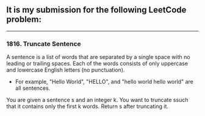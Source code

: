 ## It is my submission for the following LeetCode problem:

---

### 1816. Truncate Sentence

A sentence is a list of words that are separated by a single space with no leading or trailing spaces. Each of the words consists of only uppercase and lowercase English letters (no punctuation).

* For example, "Hello World", "HELLO", and "hello world hello world" are all sentences.

You are given a sentence s​​​​​​ and an integer k​​​​​​. You want to truncate s​​​​​​ such that it contains only the first k​​​​​​ words. Return s​​​​​​ after truncating it.
